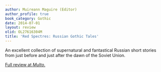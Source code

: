 ```yaml
---
author: Muireann Maguire (Editor)
author_profile: true
book_category: Gothic
date: 2014-07-01
layout: review
olid: OL27616304M
title: 'Red Spectres: Russian Gothic Tales'
---
```


An excellent collection of supernatural and fantastical Russian short stories from just before and just after the dawn of the Soviet Union.

[Full review at *Multo*.](https://multoghost.wordpress.com/2014/07/01/reading-red-spectres-russian-gothic-tales/)